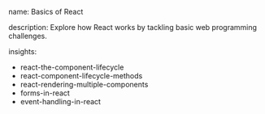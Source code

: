 name: Basics of React

description: Explore how React works by tackling basic web programming challenges.

insights:
  - react-the-component-lifecycle
  - react-component-lifecycle-methods
  - react-rendering-multiple-components 
  - forms-in-react
  - event-handling-in-react
 
